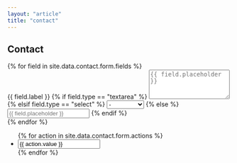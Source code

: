 ```yaml
---
layout: "article"
title: "contact"
---
```


<article id="contact">
  <h2 class="major">Contact</h2>
  <form method="post" action="#">
    <div class="fields">
      {% for field in site.data.contact.form.fields %}
      <div class="field">
        <label for="{{ field.name | downcase }}">{{ field.label }}</label>
        {% if field.type == "textarea" %}
        <textarea
            name="{{ field.name | downcase }}"
            id="{{ field.name | downcase }}"
            rows="4"
            placeholder="{{ field.placeholder }}"
            required="{{ field.required }}"></textarea>
        {% elsif field.type == "select" %}
        <select
            name="{{ field.name | downcase }}"
            id="{{ field.name | downcase }}">
          <option value="">-</option>
          {% for option in field.options %}
          <option value="{{ option }}">{{ option }}</option>
          {% endfor %}
        </select>
        {% else %}
        <input
            type="{{ field.type }}"
            name="{{ field.name | downcase }}"
            id="{{ field.name | downcase }}"
            placeholder="{{ field.placeholder }}" />
        {% endif %}
      </div>
      {% endfor %}
    </div>
    <ul class="actions">
    {% for action in site.data.contact.form.actions %}
      <li><input type="{{ action.type }}" value="{{ action.value }}" class="{{ action.primary }}" /></li>
    {% endfor %}
    </ul>
  </form>
</article>
